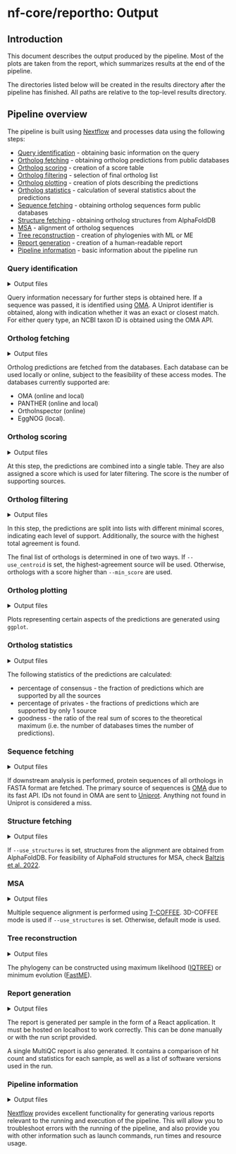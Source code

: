 # nf-core/reportho: Output

## Introduction

This document describes the output produced by the pipeline. Most of the plots are taken from the report, which summarizes results at the end of the pipeline.

The directories listed below will be created in the results directory after the pipeline has finished. All paths are relative to the top-level results directory.

## Pipeline overview

The pipeline is built using [Nextflow](https://www.nextflow.io/) and processes data using the following steps:

- [Query identification](#query-identification) - obtaining basic information on the query
- [Ortholog fetching](#ortholog-fetching) - obtaining ortholog predictions from public databases
- [Ortholog scoring](#ortholog-scoring) - creation of a score table
- [Ortholog filtering](#ortholog-filtering) - selection of final ortholog list
- [Ortholog plotting](#ortholog-plotting) - creation of plots describing the predictions
- [Ortholog statistics](#ortholog-statistics) - calculation of several statistics about the predictions
- [Sequence fetching](#sequence-fetching) - obtaining ortholog sequences form public databases
- [Structure fetching](#structure-fetching) - obtaining ortholog structures from AlphaFoldDB
- [MSA](#msa) - alignment of ortholog sequences
- [Tree reconstruction](#tree-reconstruction) - creation of phylogenies with ML or ME
- [Report generation](#report-generation) - creation of a human-readable report
- [Pipeline information](#pipeline-information) - basic information about the pipeline run

### Query identification

<details markdown="1">
<summary>Output files</summary>

- `seqinfo/`
  - `*_id.txt`: File containing Uniprot identifier of the query or the closest BLAST hit.
  - `*_taxid.txt`: File containing NCBI taxon ID of the query/closest hit.
  - `*_exact.txt`: File containing information on whether the query was found in the database (`true`), or the output is the top BLAST hit (`false`).
  </details>

Query information necessary for further steps is obtained here. If a sequence was passed, it is identified using [OMA](https://omabrowser.org). A Uniprot identifier is obtained, along with indication whether it was an exact or closest match. For either query type, an NCBI taxon ID is obtained using the OMA API.

### Ortholog fetching

<details markdown="1">
<summary>Output files</summary>

- `orthologs/`
  - `[dbname]/`
    - `*_[dbname]_group.csv`: A CSV file with the hits from the database. It has an additional column necessary for later merging.
    </details>

Ortholog predictions are fetched from the databases. Each database can be used locally or online, subject to the feasibility of these access modes. The databases currently supported are:

- OMA (online and local)
- PANTHER (online and local)
- OrthoInspector (online)
- EggNOG (local).

### Ortholog scoring

<details markdown="1">
<summary>Output files</summary>

- `orthologs/`
  - `merge_csv/`
    - `*.csv`: A merged CSV file with predictions from all the databases.
  - `score_table/`
    - `*_score_table.csv`: A merged CSV with a score column added. The score is the number of databases supporting the prediction.
    </details>

At this step, the predictions are combined into a single table. They are also assigned a score which is used for later filtering. The score is the number of supporting sources.

### Ortholog filtering

<details markdown="1">
<summary>Output files</summary>

- `orthologs/`
  - `filter_hits/`
    - `*_minscore_*.txt`: Lists of predictions passing different score thresholds, from 1 to the number of sources. For example, `BicD2_minscore_2.txt` would include orthologs of BicD2 supported by at least 2 sources.
    - `*_centroid.txt`: A list of predictions from the source with the highest agreement with other sources.
    - `*_filtered_hits.txt`: The final list of orthologs, chosen based on user-defined criteria.
    </details>

In this step, the predictions are split into lists with different minimal scores, indicating each level of support. Additionally, the source with the highest total agreement is found.

The final list of orthologs is determined in one of two ways. If `--use_centroid` is set, the highest-agreement source will be used. Otherwise, orthologs with a score higher than `--min_score` are used.

### Ortholog plotting

<details markdown="1">
<summary>Output files</summary>

- `orthologs/`
  - `plots/`
    - `*_supports.png`: A bar plot representing the number of predictions from each source and the support of the predictions.
    - `*_venn.png`: A Venn diagram representing the intersections between databases.
    - `*_jaccard.png`: A tile plot representing the Jaccard index (pairwise agreement) between databases.
    </details>

Plots representing certain aspects of the predictions are generated using `ggplot`.

### Ortholog statistics

<details markdown="1">
<summary>Output files</summary>

- `orthologs/`
  - `stats/`
    - `*_stats.yml`: A YAML file containing ortholog statistics.
  - `hits/`
    - `*_hits.yml`: A YAML file containing hit counts per database.
    </details>

The following statistics of the predictions are calculated:

- percentage of consensus - the fraction of predictions which are supported by all the sources
- percentage of privates - the fractions of predictions which are supported by only 1 source
- goodness - the ratio of the real sum of scores to the theoretical maximum (i.e. the number of databases times the number of predictions).

### Sequence fetching

<details markdown="1">
<summary>Output files</summary>

- `sequences/`
  - `*_orthologs.fa`: A FASTA file containing all ortholog sequences that could be found.
  - `*_seq_hits.txt`: The list of all orthologs whose sequence was found.
  - `*_seq_misses.txt`: The list of all orthologs whose sequence was not found.
  </details>

If downstream analysis is performed, protein sequences of all orthologs in FASTA format are fetched. The primary source of sequences is [OMA](http://omabrowser.org) due to its fast API. IDs not found in OMA are sent to [Uniprot](http://uniprot.org). Anything not found in Uniprot is considered a miss.

### Structure fetching

<details markdown="1">
<summary>Output files</summary>

- `sequences/`
  - `*.pdb`: PDB files with structures of the orthologs, obtained from AlphaFoldDB.
  - `*_af_versions.txt`: Versions of the AlphaFold structures.
  - `*_str_hits.txt`: The list of all orthologs whose structure was found.
  - `*_str_misses.txt`: The list of all orthologs whose structure was not found.
  </details>

If `--use_structures` is set, structures from the alignment are obtained from AlphaFoldDB. For feasibility of AlphaFold structures for MSA, check [Baltzis et al. 2022](http://doi.org/10.1093/bioinformatics/btac625).

### MSA

<details markdown="1">
<summary>Output files</summary>

- `alignment/`
  - `*.aln`: A multiple sequence alignment of the orthologs in Clustal format.
  </details>

Multiple sequence alignment is performed using [T-COFFEE](https://tcoffee.org). 3D-COFFEE mode is used if `--use_structures` is set. Otherwise, default mode is used.

### Tree reconstruction

<details markdown="1">
<summary>Output files</summary>

- `trees/`
  - `iqtree/`
    - `*.treefile`: The IQTREE phylogeny in Newick format.
    - `*.ufboot`: Bootstrap trees, if generated.
  - `fastme/`
    - `*.nwk`: The FastME phylogeny in Newick format.
    - `*.bootstrap`: The bootstrap trees, if generated.
  - `plots/`
    - `*_iqtree_tree.png`: The IQTREE phylogeny as an image.
    - `*_fastme_tree.png`: The FastME phylogeny as an image.
    </details>

The phylogeny can be constructed using maximum likelihood ([IQTREE](http://www.iqtree.org/)) or minimum evolution ([FastME](http://www.atgc-montpellier.fr/fastme/)).

### Report generation

<details markdown="1">
<summary>Output files</summary>

- `*_dist/`
  - `*.html`: The report in HTML format.
  - `run.sh`: A script to correctly open the report.
  - Other files necessary for the report.
- `multiqc/`
  - `multiqc_report.html`: A MultiQC report containing summary of all samples.
  </details>

The report is generated per sample in the form of a React application. It must be hosted on localhost to work correctly. This can be done manually or with the run script provided.

A single MultiQC report is also generated. It contains a comparison of hit count and statistics for each sample, as well as a list of software versions used in the run.

### Pipeline information

<details markdown="1">
<summary>Output files</summary>

- `pipeline_info/`
  - Reports generated by Nextflow: `execution_report.html`, `execution_timeline.html`, `execution_trace.txt` and `pipeline_dag.dot`/`pipeline_dag.svg`.
  - Reports generated by the pipeline: `pipeline_report.html`, `pipeline_report.txt` and `software_versions.yml`. The `pipeline_report*` files will only be present if the `--email` / `--email_on_fail` parameter's are used when running the pipeline.
  - Reformatted samplesheet files used as input to the pipeline: `samplesheet.valid.csv`.
  - Parameters used by the pipeline run: `params.json`.

</details>

[Nextflow](https://www.nextflow.io/docs/latest/tracing.html) provides excellent functionality for generating various reports relevant to the running and execution of the pipeline. This will allow you to troubleshoot errors with the running of the pipeline, and also provide you with other information such as launch commands, run times and resource usage.
